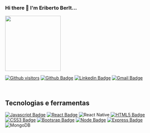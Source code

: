 ### Hi there 👋 I'm Eriberto Berlt...

<div>
  <a href="https://github.com/eribertoberlt">
  <img height="180em" src="https://github-readme-stats.vercel.app/api?username=eribertoberlt&show_icons=true&theme=dracula&include_all_commits=true&count_private=true"/>
</div>


[![Github visitors](https://visitor-badge.glitch.me/badge?page_id=eribertoberlt.visitor-badge)](https://github.com/eribertoberlt)
[![Github Badge](https://img.shields.io/badge/-Github-000?style=flat-square&logo=Github&logoColor=white&link=https://github.com/reytler)](https://github.com/eribertoberlt)
[![Linkedin Badge](https://img.shields.io/badge/-LinkedIn-blue?style=flat-square&logo=Linkedin&logoColor=white&link=https://www.linkedin.com/in/eribertoberlt/)](https://www.linkedin.com/in/eribertoberlt/)
[![Gmail Badge](https://img.shields.io/badge/-Gmail-c14438?style=flat-square&logo=Gmail&logoColor=white&link=mailto:eribertoberlt@hotmail.com)](mailto:eribertoberlt@hotmail.com)

<br>

## Tecnologias e ferramentas
[![Javascript Badge](https://img.shields.io/badge/JavaScript-F7DF1E?style=for-the-badge&logo=javascript&logoColor=black&link=https://www.javascript.com/)](https://www.javascript.com/)
[![React Badge](https://img.shields.io/badge/React-20232A?style=for-the-badge&logo=react&logoColor=61DAFB&link=https://pt-br.reactjs.org/)](https://pt-br.reactjs.org/)
![React Native](https://img.shields.io/badge/react_native-%2320232a.svg?style=for-the-badge&logo=react&logoColor=%2361DAFB)
[![HTML5 Badge](https://img.shields.io/badge/HTML5-E34F26?style=for-the-badge&logo=html5&logoColor=white&link=https://www.w3schools.com/html/)](https://www.w3schools.com/html/)
[![CSS3 Badge](https://img.shields.io/badge/CSS3-1572B6?style=for-the-badge&logo=css3&logoColor=white&link=https://www.w3schools.com/css/)](https://www.w3schools.com/css/)
[![Bootsrap Badge](https://img.shields.io/badge/Bootstrap-563D7C?style=for-the-badge&logo=bootstrap&logoColor=white&link=https://getbootstrap.com/)](https://getbootstrap.com/)
[![Node Badge](https://img.shields.io/badge/Node.js-43853D?style=for-the-badge&logo=node.js&logoColor=white&link=https://nodejs.org/en/)](https://nodejs.org/en/)
[![Express Badge](https://img.shields.io/badge/Express.js-000000?style=for-the-badge&logo=express&logoColor=white&link=https://expressjs.com/pt-br/)](https://expressjs.com/pt-br/)
![MongoDB](https://img.shields.io/badge/MongoDB-%234ea94b.svg?style=for-the-badge&logo=mongodb&logoColor=white)
